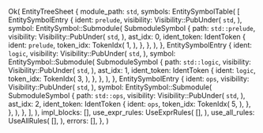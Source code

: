 Ok(
    EntityTreeSheet {
        module_path: `std`,
        symbols: EntitySymbolTable(
            [
                EntitySymbolEntry {
                    ident: `prelude`,
                    visibility: Visibility::PubUnder(
                        `std`,
                    ),
                    symbol: EntitySymbol::Submodule(
                        SubmoduleSymbol {
                            path: `std::prelude`,
                            visibility: Visibility::PubUnder(
                                `std`,
                            ),
                            ast_idx: 0,
                            ident_token: IdentToken {
                                ident: `prelude`,
                                token_idx: TokenIdx(
                                    1,
                                ),
                            },
                        },
                    ),
                },
                EntitySymbolEntry {
                    ident: `logic`,
                    visibility: Visibility::PubUnder(
                        `std`,
                    ),
                    symbol: EntitySymbol::Submodule(
                        SubmoduleSymbol {
                            path: `std::logic`,
                            visibility: Visibility::PubUnder(
                                `std`,
                            ),
                            ast_idx: 1,
                            ident_token: IdentToken {
                                ident: `logic`,
                                token_idx: TokenIdx(
                                    3,
                                ),
                            },
                        },
                    ),
                },
                EntitySymbolEntry {
                    ident: `ops`,
                    visibility: Visibility::PubUnder(
                        `std`,
                    ),
                    symbol: EntitySymbol::Submodule(
                        SubmoduleSymbol {
                            path: `std::ops`,
                            visibility: Visibility::PubUnder(
                                `std`,
                            ),
                            ast_idx: 2,
                            ident_token: IdentToken {
                                ident: `ops`,
                                token_idx: TokenIdx(
                                    5,
                                ),
                            },
                        },
                    ),
                },
            ],
        ),
        impl_blocks: [],
        use_expr_rules: UseExprRules(
            [],
        ),
        use_all_rules: UseAllRules(
            [],
        ),
        errors: [],
    },
)